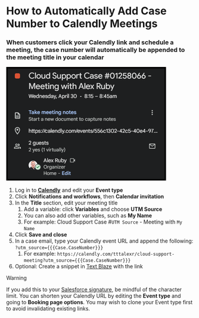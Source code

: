 # How to Automatically Add Case Number to Calendly Meetings
### When customers click your Calendly link and schedule a meeting, the case number will automatically be appended to the meeting title in your calendar
![](MeetingWithCaseNumber.png)
1. Log in to **[Calendly](https://calendly.com/event_types)** and edit your **Event type**
2. Click **Notifications and workflows**, then **Calendar invitation**
3. In the **Title** section, edit your meeting title
   1. Add a variable: click **Variables** and choose **UTM Source**
   2. You can also add other variables, such as **My Name**
   3. For example: Cloud Support Case #`UTM Source` - Meeting with `My Name`
4. Click **Save and close**
5. In a case email, type your Calendly event URL and append the following: `?utm_source={{{Case.CaseNumber}}}`
   1. For example: `https://calendly.com/tttalexr/cloud-support-meeting?utm_source={{{Case.CaseNumber}}}`
6. Optional: Create a snippet in [Text Blaze](https://blaze.today) with the link

> [!WARNING]
> If you add this to your [Salesforce signature](../signatures/README_Signatures.md), be mindful of the character limit. You can shorten your Calendly URL by editing the **Event type** and going to **Booking page options**. You may wish to clone your Event type first to avoid invalidating existing links.